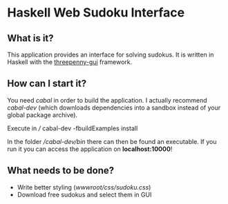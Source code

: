 # Haskell Web Sudoku Interface

## What is it?

This application provides an interface for solving sudokus. It is
written in Haskell with the
[threepenny-gui](https://github.com/HeinrichApfelmus/threepenny-gui)
framework.


## How can I start it?
You need *cabal* in order to build the application. I actually
recommend *cabal-dev* (which downloads dependencies into a sandbox
instead of your global package archive).

Execute in */*
    cabal-dev -fbuildExamples install
    
In the folder */cabal-dev/bin* there can then be found an executable.
If you run it you can access the application on **localhost:10000**!

## What needs to be done?

* Write better styling (*wwwroot/css/sudoku.css*)
* Download free sudokus and select them in GUI
